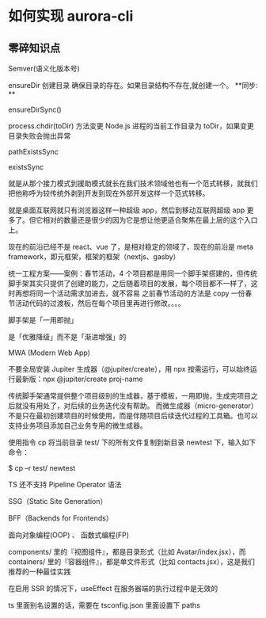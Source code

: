 # 如何实现 aurora-cli

## 零碎知识点

Semver(语义化版本号)

ensureDir 创建目录
确保目录的存在。如果目录结构不存在,就创建一个。
**同步: **

ensureDirSync()

process.chdir(toDir) 方法变更 Node.js 进程的当前工作目录为 toDir，如果变更目录失败会抛出异常

pathExistsSync

existsSync

就是从那个接力模式到援助模式就长在我们技术领域他也有一个范式转移，就我们把他称呼为较传统外剥到开发到现在外部开发这样一个范式转移。

就是桌面互联网就只有浏览器这样一种超级 app，然后到移动互联网超级 app 更多了。但它相对的数量还是很少的因为它是想让他更适合聚焦在最上层的这个入口上。

现在的前沿已经不是 react、vue 了，是相对稳定的领域了，现在的前沿是 meta framework，即元框架，框架的框架（nextjs、gasby）

统一工程方案——案例：春节活动，4 个项目都是用同一个脚手架搭建的，但传统脚手架其实只提供了创建的能力，之后随着项目的发展，每个项目都不一样了，这时再想将同一个活动需求加进去，就不容易
之前春节活动的方法是 copy 一份春节活动代码的过渡板，然后在每个项目里再进行修改。。。。

脚手架是「一用即抛」

是「优雅降级」而不是「渐进增强」的

MWA (Modern Web App)

不要全局安装 Jupiter 生成器（@jupiter/create），用 npx 按需运行，可以始终运行最新版：npx @jupiter/create proj-name

传统脚手架通常提供整个项目级别的生成器，基于模板，一用即抛，生成完项目之后就没有用处了，对后续的业务迭代没有帮助。
而微生成器（micro-generator）不是只在最初创建项目的时候使用，而是伴随项目后续迭代过程的工具箱。也可以支持业务项目添加自己业务专用的微生成器。

使用指令 cp 将当前目录 test/ 下的所有文件复制到新目录 newtest 下，输入如下命令：

\$ cp –r test/ newtest

TS 还不支持 Pipeline Operator 语法

SSG（Static Site Generation）

BFF（Backends for Frontends）

面向对象编程(OOP) 、 函数式编程(FP)

components/ 里的『视图组件』，都是目录形式（比如 Avatar/index.jsx），而 containers/ 里的『容器组件』，都是单文件形式（比如 contacts.jsx），这是我们推荐的一种最佳实践

在启用 SSR 的情况下，useEffect 在服务器端的执行过程中是无效的

ts 里面别名设置的话，需要在 tsconfig.json 里面设置下 paths
